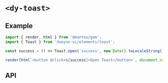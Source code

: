 # `<dy-toast>`

## Example

<gbp-sandpack dependencies="@mantou/gem, duoyun-ui">

```ts
import { render, html } from '@mantou/gem';
import { Toast } from 'duoyun-ui/elements/toast';

const success = () => Toast.open('success', new Date().toLocaleString());

render(html`<button @click=${success}>Open Toast</button>`, document.body);
```

</gbp-sandpack>

## API

<gbp-api src="/src/elements/toast.ts"></gbp-api>
